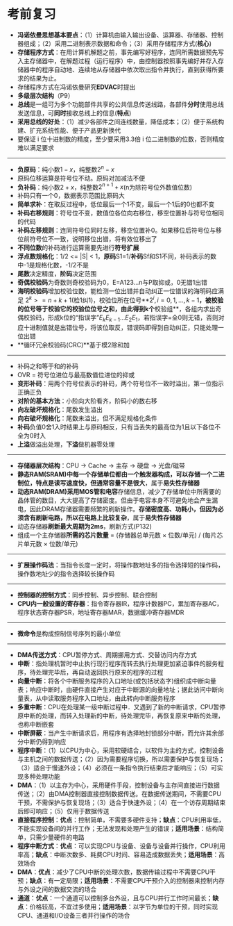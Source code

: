 # 考前复习

+ **冯诺依曼思想基本要点**：（1）计算机由输入输出设备、运算器、存储器、控制器组成；（2）采用二进制表示数据和命令；（3）采用存储程序方式(**核心**)
+ **存储程序方式**：在用计算机解题之前，事先编写好程序，连同所需数据预先写入主存储器中，在解题过程（运行程序）中，由控制器按照事先编好并存入存储器中的程序自动地、连续地从存储器中依次取出指令并执行，直到获得所要求的结果为止。
+ 存储程序方式在冯诺依曼研究**EDVAC**时提出
+ **多级层次结构**（P9）
+ **总线**是一组可为多个功能部件共享的公共信息传送线路，各部件**分时**使用总线发送信息，可**同时**接收总线上的信息(**特点**)
+ **采用总线的好处**：（1）减少各部件之间连线数量，降低成本；（2）便于系统构建、扩充系统性能、便于产品更新换代
+ 要保证 i 位十进制数的精度，至少要采用3.3倍 i 位二进制数的位数，否则精度难以满足要求
------
+ **负原码**：纯小数$1 - x$，纯整数$2^n - x$
+ 原码位移运算是符号位不动。原码对加减法不便
+ **负补码**：纯小数$2 + x$，纯整数$2^{n+1} + x$(n为除符号位外数值位数)
+ 补码只有一个0，数据表示范围比原码大
+ **简单求补**：在取反过程中，低位最后一个1不变，最后一个1后的0也都不变
+ **补码右移规则**：符号位不变，数值位各位向右移位，移空位置补与符号位相同的代码
+ **补码左移规则**：连同符号位同时左移，移空位置补0。如果移位后符号位与移位前符号位不一致，说明移位出错，将有效位移出了
+ **不同位数**的补码进行运算需要先进行**符号扩展**
+ **浮点数规格化**：1/2 <= |S| < 1，**原码**S1=1/**补码**Sf和S1不同，补码表示的数中-1是规格化数，-1/2不是
+ **尾数**决定精度，**阶码**决定范围
+ **奇偶校验码**为奇数则奇校验码为0，E=A123...n与P取抑或，0无错1出错
+ **海明校验码**增加校验位数，能检测一位出错并自动纠正一位错误的海明码应满足 $2^k >= n+k+1$(检1纠1)，校验位所在位号**$2^i,i=0,1,...,k-1$**，**被校验的位号等于校验它的校验位位号之和**，由此得到k个**校验组**，各组内求出奇偶校验码，形成k位的“指误字”$E_{k}E_{k-1}...E_{2}E_{1}$，若指误字=全0则无错，否则对应十进制值就是出错位号，将该位取反，错误码即得到自动纠正，只能处理一位出错
+ **循环冗余校验码(CRC)**基于模2除和加
------
+ 补码之和等于和的补码
+ OVR = 符号位进位与最高数值位进位的抑或
+ **变形补码**：用两个符号位表示的补码，两个符号位不一致时溢出，第一位指示正确正负
+ **对阶的基本方法**：小阶向大阶看齐，阶码小的数右移
+ **向左破坏规格化**：尾数发生溢出
+ **向右破坏规格化**：尾数未溢出，但不满足规格化条件
+ **补码**负值0舍1入时结果上与原码相反，只有当丢失的最高位为1且以下各位不全为0时入
+ **上溢**做溢出处理，**下溢**做机器零处理
------
+ **存储器层次结构**：CPU -> Cache -> 主存 -> 硬盘 -> 光盘/磁带
+ **静态RAM(SRAM)**中每一个存储单位都由一个触发器构成，可以存储一个二进制位，特点是**读写速度快，但通常容量不是很大**，属于**易失性存储器**
+ **动态RAM(DRAM)**采用**MOS管和电容**存储信息，减少了存储单位中所需要的晶体管的数目，大大提高了存储密度。但由于电容本身不可避免地会产生漏电，因此DRAM存储器需要频繁的刷新操作。**存储密度高、功耗小，但因为必须含有刷新电路，所以在电路上比较复杂**，属于**易失性存储器**
+ 动态存储器**刷新最大周期为2ms**，刷新方式(P132)
+ 组成一个主存储器**所需的芯片数量** = (存储器总单元数 × 位数/单元) / (每片芯片单元数 × 位数/单元)
------
+ **扩展操作码法**：当指令长度一定时，将操作数地址多的指令选择短的操作码，操作数地址少的指令选择较长操作码
------
+ **控制器的控制方式**：同步控制、异步控制、联合控制
+ **CPU内一般设置的寄存器**：指令寄存器IR，程序计数器PC，累加寄存器AC，程序状态寄存器PSR，地址寄存器MAR，数据缓冲寄存器MDR
-----
+ **微命令**是构成控制信号序列的最小单位
------
+ **DMA传送方式**：CPU暂停方式、周期挪用方式、交替访问内存方式
+ **中断**：指处理机暂时中止执行现行程序而转去执行处理更加紧迫事件的服务程序，待处理完毕后，再自动返回执行原来的程序的过程
+ **向量中断**：将各个中断服务程序的入口地址(或包括状态字)组织成中断向量表；响应中断时，由硬件直接产生对应于中断源的向量地址；据此访问中断向量表，从中读取服务程序入口地址，由此转向中断服务程序
+ **多重中断**：CPU在处理某一级中断过程中．又遇到了新的中断请求，CPU暂停原中断的处理，而转入处理新的中断，待处理完毕，再恢复原来中断的处理，也称中断嵌套
+ **中断屏蔽**：当产生中断请求后，用程序有选择地封锁部分中断，而允许其余部分中断仍得到响应
+ **程序中断**：（1）以CPU为中心，采用软硬结合，以软件为主的方式，控制设备与主机之间的数据传送；（2）因为需要程序切换，所以需要保护与恢复现场；（3）适合于慢速外设；（4）必须在一条指令执行结束后才能响应；（5）可实现多种处理功能
+ **DMA**：（1）以主存为中心，采用硬件手段，控制设备与主存间直接进行数据传送；（2）由DMA控制器直接控制数据传送。在数据传送期间，不需要CPU干预，不需保护与恢复现场；（3）适合于快速外设；（4）在一个访存周期结束后即可响应；（5）仅用于数据传送
+ **直接程序控制**：**优点**：控制简单，不需要多硬件支持；**缺点**：CPU利用率低，不能实现设备间的并行工作；无法发现和处理产生的错误；**适用场景**：结构简单，只需少量硬件的电路
+ **程序中断方式**：**优点**：可以实现CPU与设备、设备与设备并行操作，CPU利用率高；**缺点**：中断次数多、耗费CPU时间、容易造成数据丢失；**适用场景**：高效场合
+ **DMA**：**优点**：减少了CPU中断的处理次数，数据传输过程中不需要CPU干预；**缺点**：有一定局限；**适用场景**：不需要CPU干预介入的控制器来控制内存与外设之间的数据交流的场合
+ **通道**：**优点**：一个通道可以控制多台外设，且与CPU并行工作时间最长；**缺点**：价格较高，不宜过多使用；**适用场景**：以字节为单位的干预，同时实现CPU、通道和I/O设备三者并行操作的场合
